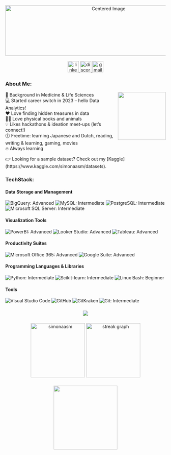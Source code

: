 <!--
**simonaasm/simonaasm** is a ✨ _special_ ✨ repository because its `README.md` (this file) appears on your GitHub profile.

Here are some ideas to get you started:
### Hi there 👋
- 👋 I’m currently working on ...
- 🌱 I’m currently learning ...
- 👯 I’m looking to collaborate on ...
- 🤔 I’m looking for help with ...
- 💬 Ask me about ...
- 📫 How to reach me: ...
- 😄 Pronouns: ...
- ⚡ Fun fact: ...
-->

<div align="center">
  <img width="633px" height="158px" src="https://media.giphy.com/media/v1.Y2lkPTc5MGI3NjExa3lvbnA3ZXlkMXdsaGM4MzQ4NDBzZWZ6eHdudXpnamJwNXZsZGN3ciZlcD12MV9pbnRlcm5hbF9naWZfYnlfaWQmY3Q9Zw/kxnzVIeM9AYvQewpAu/giphy-downsized-large.gif" alt="Centered Image">
</div>

<br clear="both">
<!-- Introduction Section -->
<!-- <h2 align="left">Hey 👋! My name is Simona and I'm a Data Analyst from Lithuania 🇱🇹</h2>  -->

<!-- Contact Links -->
<div align="center">
  <a href="https://www.linkedin.com/in/simona-asmonaite/" target="_blank">
    <img src="https://img.shields.io/static/v1?message=LinkedIn&logo=linkedin&label=&color=0077B5&logoColor=white&labelColor=&style=for-the-badge" height="35" alt="linkedin logo"  />
  </a>
  <a href="https://discord.gg/Sdb22bgkjm" target="_blank">
    <img src="https://img.shields.io/static/v1?message=Discord&logo=discord&label=&color=7289DA&logoColor=white&labelColor=&style=for-the-badge" height="35" alt="discord logo"  />
  </a>
  <a href="asmonaite.s@gmail.com" target="_blank">
    <img src="https://img.shields.io/static/v1?message=Gmail&logo=gmail&label=&color=D14836&logoColor=white&labelColor=&style=for-the-badge" height="35" alt="gmail logo"  />
  </a>
</div>

<!-- About Me Section -->
<h3 align="left">About Me:</h3>

<img align="right" height="150" src="https://media.giphy.com/media/v1.Y2lkPTc5MGI3NjExeDkzMWxsejczaWUxcTF6dGZudG85MDd3c2pxNXp6bWVxcXZ4aTFheSZlcD12MV9pbnRlcm5hbF9naWZfYnlfaWQmY3Q9Zw/Cmr1OMJ2FN0B2/giphy.gif"  />

<p align="left">
  🧬 Background in Medicine & Life Sciences
  <br>💻 Started career switch in 2023 – hello Data Analytics!
  <br>❤️ Love finding hidden treasures in data
  <br>📖🐱 Love physical books and animals
  <br>💡 Likes hackathons & ideation meet-ups (let’s connect!)
  <br>🕕 Freetime: learning Japanese and Dutch, reading, writing & learning, gaming, movies
  <br> 🔥 Always learning
</p>
<!--
<p align="left">
  🧬 With a rich foundation in Medicine & Life Sciences, I embarked on a new adventure in 2023, diving into the vibrant world of Data Analytics. My passion for unraveling the mysteries hidden within data drives my daily exploration.
  <br>💻 Whether it's through sophisticated algorithms or elegant data visualizations, I thrive on transforming complex data into insightful, actionable knowledge.
  <br>📖🐱 Outside the digital realm, my world is filled with the tactile pleasures of physical books and the joyful companionship of my pets.
  <br>💡 I'm an enthusiastic participant in hackathons and ideation meet-ups, where the thrill of collaboration and innovation comes alive. Let's connect and create something impactful together!
  <br>🕕 In my free time, I immerse myself in the rich narratives of Japanese and Dutch cultures, engage in creative writing, and indulge in gaming and films—a blend of activities that keeps my curiosity alight.
  <br>🔥 Committed to lifelong learning, I continuously seek out new knowledge and skills, eager to see where my next learning curve will lead.
</p>
-->
👉 Looking for a sample dataset? Check out my [Kaggle](https://www.kaggle.com/simonaasm/datasets).

<!-- Tech Section -->
<h3 align="left">TechStack:</h3>

#### Data Storage and Management
<div align="left">
  <img src="https://img.shields.io/static/v1?label=BigQuery&message=Advanced&color=blue&style=for-the-badge&logo=googlecloud" alt="BigQuery: Advanced" />
  <img src="https://img.shields.io/static/v1?label=MySQL&message=Intermediate&color=green&style=for-the-badge&logo=mysql" alt="MySQL: Intermediate" />
  <img src="https://img.shields.io/static/v1?label=PostgreSQL&message=Intermediate&color=green&style=for-the-badge&logo=postgresql" alt="PostgreSQL: Intermediate" />
  <img src="https://img.shields.io/static/v1?label=Microsoft%20SQL%20Server&message=Intermediate&color=green&style=for-the-badge&logo=microsoftsqlserver" alt="Microsoft SQL Server: Intermediate" />
</div>

#### Visualization Tools
<div align="left">
  <img src="https://img.shields.io/static/v1?label=PowerBI&message=Advanced&color=blue&style=for-the-badge&logo=powerbi" alt="PowerBI: Advanced" />
  <img src="https://img.shields.io/static/v1?label=Looker%20Studio&message=Advanced&color=blue&style=for-the-badge&logo=googleanalytics" alt="Looker Studio: Advanced" />
  <img src="https://img.shields.io/static/v1?label=Tableau&message=Advanced&color=blue&style=for-the-badge&logo=tableau" alt="Tableau: Advanced" />
</div>

#### Productivity Suites
<div align="left">
  <img src="https://img.shields.io/static/v1?label=Microsoft%20Office%20365&message=Advanced&color=blue&style=for-the-badge&logo=microsoftoffice" alt="Microsoft Office 365: Advanced" />
  <img src="https://img.shields.io/static/v1?label=Google%20Suite&message=Advanced&color=blue&style=for-the-badge&logo=googlesheets" alt="Google Suite: Advanced" />
</div>

#### Programming Languages & Libraries
<div align="left">
  <img src="https://img.shields.io/static/v1?label=Python&message=Intermediate&color=green&style=for-the-badge&logo=python" alt="Python: Intermediate" />
  <img src="https://img.shields.io/static/v1?label=Scikit-learn&message=Intermediate&color=green&style=for-the-badge&logo=scikitlearn" alt="Scikit-learn: Intermediate" />
  <img src="https://img.shields.io/static/v1?label=Linux%20Bash&message=Beginner&color=orange&style=for-the-badge&logo=gnubash" alt="Linux Bash: Beginner" />
</div>

#### Tools
<div align="left">
  <img src="https://img.shields.io/static/v1?label=Visual%20Studio%20Code&message=Use%20Regularly&color=yellow&style=for-the-badge&logo=visualstudiocode" alt="Visual Studio Code" />
  <img src="https://img.shields.io/static/v1?label=GitHub&message=Use%20Regularly&color=yellow&style=for-the-badge&logo=github" alt="GitHub" />
  <img src="https://img.shields.io/static/v1?label=GitKraken&message=Use%20Regularly&color=yellow&style=for-the-badge&logo=gitkraken" alt="GitKraken" />
  <img src="https://img.shields.io/static/v1?label=Git&message=Intermediate&color=green&style=for-the-badge&logo=git" alt="Git: Intermediate" />
</div>

###

<div align="center">
  <img src="https://profile-counter.glitch.me/simonaasm/count.svg?"  />
</div>

###

<div align="center">
  <img src="https://github-readme-stats.vercel.app/api?username=simonaasm&show_icons=true&locale=en&theme=vision-friendly-dark" height="170" alt="simonaasm"  />
  <img src="https://streak-stats.demolab.com?user=simonaasm&locale=en&mode=daily&theme=vision-friendly-dark&hide_border=false&border_radius=5" height="170" alt="streak graph"  />
</div>

###

<div align="center">
  <img height="200" src="https://media.giphy.com/media/v1.Y2lkPTc5MGI3NjExdml0MjcxNzhpem1iNGF4aTZzODlrc2FvNmJ3c29tczdncjZ5ZjNoZyZlcD12MV9pbnRlcm5hbF9naWZfYnlfaWQmY3Q9Zw/VcPevPKlhhhQY9cjWK/giphy.gif"  />
</div>
